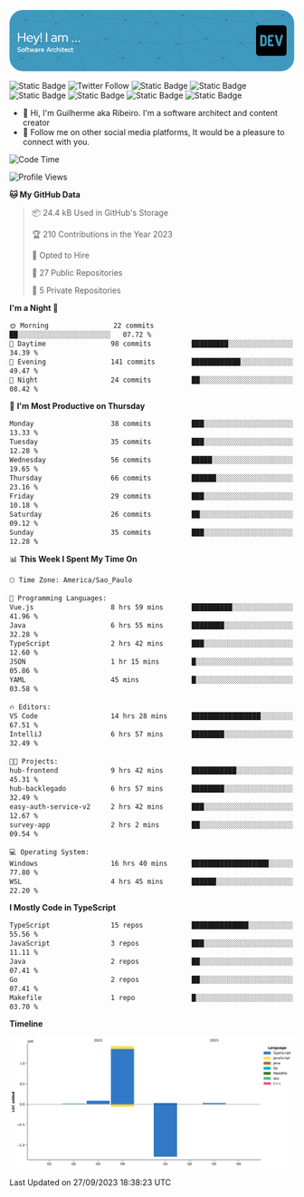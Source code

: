 ![Header](./assets/github-header-image.png)

![Static Badge](https://img.shields.io/badge/Software%20Architect-blue)
 ![Twitter Follow](https://img.shields.io/twitter/follow/dev_pkg) ![Static Badge](https://img.shields.io/badge/Java-orange) ![Static Badge](https://img.shields.io/badge/Springboot-green) ![Static Badge](https://img.shields.io/badge/Golang-blue) ![Static Badge](https://img.shields.io/badge/Nodejs-green) ![Static Badge](https://img.shields.io/badge/Javascript-yellow) ![Static Badge](https://img.shields.io/badge/Vuejs-green)

- 👋 Hi, I'm Guilherme aka Ribeiro. I'm a software architect and content creator
- 👀 Follow me on other social media platforms, It would be a pleasure to connect with you.

<!--START_SECTION:waka-->
![Code Time](http://img.shields.io/badge/Code%20Time-162%20hrs%2057%20mins-blue)

![Profile Views](http://img.shields.io/badge/Profile%20Views-0-blue)

**🐱 My GitHub Data** 

> 📦 24.4 kB Used in GitHub's Storage 
 > 
> 🏆 210 Contributions in the Year 2023
 > 
> 💼 Opted to Hire
 > 
> 📜 27 Public Repositories 
 > 
> 🔑 5 Private Repositories 
 > 
**I'm a Night 🦉** 

```text
🌞 Morning                22 commits          ██░░░░░░░░░░░░░░░░░░░░░░░   07.72 % 
🌆 Daytime                98 commits          █████████░░░░░░░░░░░░░░░░   34.39 % 
🌃 Evening                141 commits         ████████████░░░░░░░░░░░░░   49.47 % 
🌙 Night                  24 commits          ██░░░░░░░░░░░░░░░░░░░░░░░   08.42 % 
```
📅 **I'm Most Productive on Thursday** 

```text
Monday                   38 commits          ███░░░░░░░░░░░░░░░░░░░░░░   13.33 % 
Tuesday                  35 commits          ███░░░░░░░░░░░░░░░░░░░░░░   12.28 % 
Wednesday                56 commits          █████░░░░░░░░░░░░░░░░░░░░   19.65 % 
Thursday                 66 commits          ██████░░░░░░░░░░░░░░░░░░░   23.16 % 
Friday                   29 commits          ███░░░░░░░░░░░░░░░░░░░░░░   10.18 % 
Saturday                 26 commits          ██░░░░░░░░░░░░░░░░░░░░░░░   09.12 % 
Sunday                   35 commits          ███░░░░░░░░░░░░░░░░░░░░░░   12.28 % 
```


📊 **This Week I Spent My Time On** 

```text
🕑︎ Time Zone: America/Sao_Paulo

💬 Programming Languages: 
Vue.js                   8 hrs 59 mins       ██████████░░░░░░░░░░░░░░░   41.96 % 
Java                     6 hrs 55 mins       ████████░░░░░░░░░░░░░░░░░   32.28 % 
TypeScript               2 hrs 42 mins       ███░░░░░░░░░░░░░░░░░░░░░░   12.60 % 
JSON                     1 hr 15 mins        █░░░░░░░░░░░░░░░░░░░░░░░░   05.86 % 
YAML                     45 mins             █░░░░░░░░░░░░░░░░░░░░░░░░   03.58 % 

🔥 Editors: 
VS Code                  14 hrs 28 mins      █████████████████░░░░░░░░   67.51 % 
IntelliJ                 6 hrs 57 mins       ████████░░░░░░░░░░░░░░░░░   32.49 % 

🐱‍💻 Projects: 
hub-frontend             9 hrs 42 mins       ███████████░░░░░░░░░░░░░░   45.31 % 
hub-backlegado           6 hrs 57 mins       ████████░░░░░░░░░░░░░░░░░   32.49 % 
easy-auth-service-v2     2 hrs 42 mins       ███░░░░░░░░░░░░░░░░░░░░░░   12.67 % 
survey-app               2 hrs 2 mins        ██░░░░░░░░░░░░░░░░░░░░░░░   09.54 % 

💻 Operating System: 
Windows                  16 hrs 40 mins      ███████████████████░░░░░░   77.80 % 
WSL                      4 hrs 45 mins       ██████░░░░░░░░░░░░░░░░░░░   22.20 % 
```

**I Mostly Code in TypeScript** 

```text
TypeScript               15 repos            ██████████████░░░░░░░░░░░   55.56 % 
JavaScript               3 repos             ███░░░░░░░░░░░░░░░░░░░░░░   11.11 % 
Java                     2 repos             ██░░░░░░░░░░░░░░░░░░░░░░░   07.41 % 
Go                       2 repos             ██░░░░░░░░░░░░░░░░░░░░░░░   07.41 % 
Makefile                 1 repo              █░░░░░░░░░░░░░░░░░░░░░░░░   03.70 % 
```



**Timeline**

![Lines of Code chart](https://raw.githubusercontent.com/Guilhrib/Guilhrib/main/assets/bar_graph.png)


 Last Updated on 27/09/2023 18:38:23 UTC
<!--END_SECTION:waka-->
